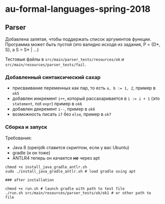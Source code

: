 # au-formal-languages-spring-2018

## Parser
Добавлена запятая, чтобы поддержать список аргументов функции.
Программа может быть пустой (это валидно исходя из задания, P = {D*, S}, а S = S* | ...)

Тестовые файлы в `src/main/parser_tests/resources/ok` и `src/main/resources/parser_tests/fail`.

### Добавленный синтаксический сахар
* присваивание переменных как пар, то есть `a, b := 1, 2`, пример в `ok5`
* добавлен инкремент `i++`, который рассахаривается в `i := i + 1` (это `statement`, not `expr`) пример в `ok6`
* добавлен декремент `i--`, пример в `ok6`
* возможность писать `if` без `else`, пример в `ok7`

### Сборка и запуск
Требования:
* Java 8 (openjdk ставится скриптом, если у вас Ubuntu)
* gradle (и он тоже)
* ANTLR4  теперь он качается __не__ через apt

```
chmod +x install_java_gradle_antlr.sh
sudo ./install_java_gradle_antlr.sh # load gradle using apt

### after installation

chmod +x run.sh # launch gradle with path to test file
./run.sh src/main/resources/parser_tests/ok/ok1 # or other path to file
```